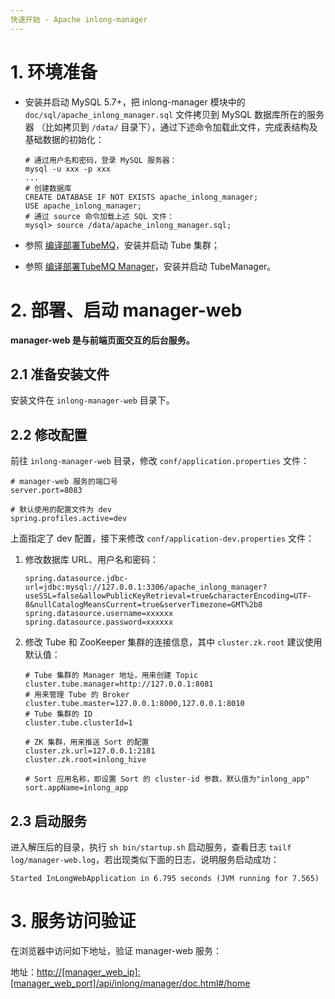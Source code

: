 ```yaml
---
快速开始 - Apache inlong-manager
---
```


# 1. 环境准备
- 安装并启动 MySQL 5.7+，把 inlong-manager 模块中的 `doc/sql/apache_inlong_manager.sql` 文件拷贝到 MySQL 数据库所在的服务器
（比如拷贝到 `/data/` 目录下），通过下述命令加载此文件，完成表结构及基础数据的初始化：

  ```shell
  # 通过用户名和密码，登录 MySQL 服务器：
  mysql -u xxx -p xxx
  ...
  # 创建数据库
  CREATE DATABASE IF NOT EXISTS apache_inlong_manager;
  USE apache_inlong_manager;
  # 通过 source 命令加载上述 SQL 文件：
  mysql> source /data/apache_inlong_manager.sql;
  ```

- 参照 [编译部署TubeMQ](https://inlong.apache.org/zh-cn/docs/modules/tubemq/quick_start.html)，安装并启动 Tube 集群；

- 参照 [编译部署TubeMQ Manager](https://inlong.apache.org/zh-cn/docs/modules/tubemq/tubemq-manager/quick_start.html)，安装并启动
  TubeManager。
  
# 2. 部署、启动 manager-web

**manager-web 是与前端页面交互的后台服务。**

## 2.1 准备安装文件

安装文件在 `inlong-manager-web` 目录下。

## 2.2 修改配置

前往 `inlong-manager-web` 目录，修改 `conf/application.properties` 文件：

```properties
# manager-web 服务的端口号
server.port=8083

# 默认使用的配置文件为 dev
spring.profiles.active=dev
```

上面指定了 dev 配置，接下来修改 `conf/application-dev.properties` 文件：

1) 修改数据库 URL、用户名和密码：

   ```properties
   spring.datasource.jdbc-url=jdbc:mysql://127.0.0.1:3306/apache_inlong_manager?useSSL=false&allowPublicKeyRetrieval=true&characterEncoding=UTF-8&nullCatalogMeansCurrent=true&serverTimezone=GMT%2b8
   spring.datasource.username=xxxxxx
   spring.datasource.password=xxxxxx
   ```

2) 修改 Tube 和 ZooKeeper 集群的连接信息，其中 `cluster.zk.root` 建议使用默认值：

   ```properties
   # Tube 集群的 Manager 地址，用来创建 Topic
   cluster.tube.manager=http://127.0.0.1:8081
   # 用来管理 Tube 的 Broker
   cluster.tube.master=127.0.0.1:8000,127.0.0.1:8010
   # Tube 集群的 ID
   cluster.tube.clusterId=1
   
   # ZK 集群，用来推送 Sort 的配置
   cluster.zk.url=127.0.0.1:2181
   cluster.zk.root=inlong_hive
   
   # Sort 应用名称，即设置 Sort 的 cluster-id 参数，默认值为"inlong_app"
   sort.appName=inlong_app
   ```

## 2.3 启动服务

进入解压后的目录，执行 `sh bin/startup.sh` 启动服务，查看日志 `tailf log/manager-web.log`，若出现类似下面的日志，说明服务启动成功：

```shell
Started InLongWebApplication in 6.795 seconds (JVM running for 7.565)
```

# 3. 服务访问验证

在浏览器中访问如下地址，验证 manager-web 服务：

地址：<http://[manager_web_ip]:[manager_web_port]/api/inlong/manager/doc.html#/home>
